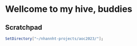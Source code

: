 # Wellcome to my hive, buddies

## Scratchpad

```mathematica
SetDirectory["~/nhannht-projects/aoc2023/"];
```
